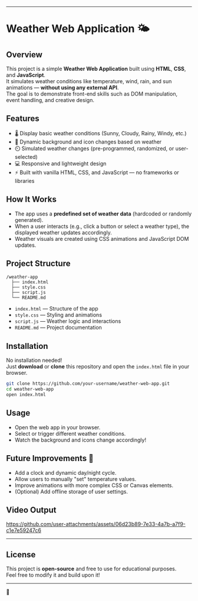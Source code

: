 

---

# Weather Web Application 🌤️

## Overview
This project is a simple **Weather Web Application** built using **HTML**, **CSS**, and **JavaScript**.  
It simulates weather conditions like temperature, wind, rain, and sun animations — **without using any external API**.  
The goal is to demonstrate front-end skills such as DOM manipulation, event handling, and creative design.

## Features
- 🌡️ Display basic weather conditions (Sunny, Cloudy, Rainy, Windy, etc.)
- 🎨 Dynamic background and icon changes based on weather
- ⏲️ Simulated weather changes (pre-programmed, randomized, or user-selected)
- 💻 Responsive and lightweight design
- ⚡ Built with vanilla HTML, CSS, and JavaScript — no frameworks or libraries

## How It Works
- The app uses a **predefined set of weather data** (hardcoded or randomly generated).
- When a user interacts (e.g., click a button or select a weather type), the displayed weather updates accordingly.
- Weather visuals are created using CSS animations and JavaScript DOM updates.

## Project Structure
```
/weather-app
  ├── index.html
  ├── style.css
  ├── script.js
  └── README.md
```

- `index.html` — Structure of the app
- `style.css` — Styling and animations
- `script.js` — Weather logic and interactions
- `README.md` — Project documentation

## Installation
No installation needed!  
Just **download** or **clone** this repository and open the `index.html` file in your browser.

```bash
git clone https://github.com/your-username/weather-web-app.git
cd weather-web-app
open index.html
```

## Usage
- Open the web app in your browser.
- Select or trigger different weather conditions.
- Watch the background and icons change accordingly!

## Future Improvements 🚀
- Add a clock and dynamic day/night cycle.
- Allow users to manually "set" temperature values.
- Improve animations with more complex CSS or Canvas elements.
- (Optional) Add offline storage of user settings.

## Video Output



https://github.com/user-attachments/assets/06d23b89-7e33-4a7b-a7f9-c1e7e59247c6


---

## License
This project is **open-source** and free to use for educational purposes.  
Feel free to modify it and build upon it!

---
 🎥
